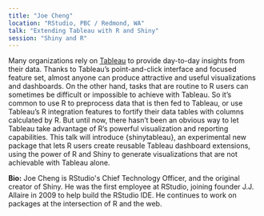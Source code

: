 ```yaml
---
title: "Joe Cheng"
location: "RStudio, PBC / Redmond, WA"
talk: "Extending Tableau with R and Shiny"
session: "Shiny and R"
---
```


Many organizations rely on [Tableau](https://www.tableau.com/) to provide day-to-day insights from their data. Thanks to Tableau’s point-and-click interface and focused feature set, almost anyone can produce attractive and useful visualizations and dashboards. On the other hand, tasks that are routine to R users can sometimes be difficult or impossible to achieve with Tableau. So it’s common to use R to preprocess data that is then fed to Tableau, or use Tableau’s R integration features to fortify their data tables with columns calculated by R. But until now, there hasn’t been an obvious way to let Tableau take advantage of R’s powerful visualization and reporting capabilities. This talk will introduce {shinytableau}, an experimental new package that lets R users create reusable Tableau dashboard extensions, using the power of R and Shiny to generate visualizations that are not achievable with Tableau alone.

__Bio:__ Joe Cheng is RStudio's Chief Technology Officer, and the original creator of Shiny. He was the first employee at RStudio, joining founder J.J. Allaire in 2009 to help build the RStudio IDE. He continues to work on packages at the intersection of R and the web.